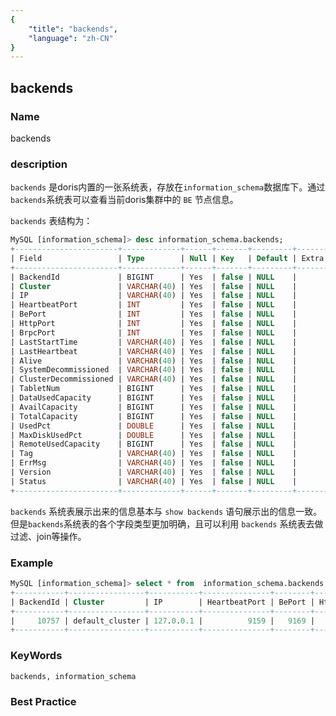 ```yaml
---
{
    "title": "backends",
    "language": "zh-CN"
}
---
```


<!--
Licensed to the Apache Software Foundation (ASF) under one
or more contributor license agreements.  See the NOTICE file
distributed with this work for additional information
regarding copyright ownership.  The ASF licenses this file
to you under the Apache License, Version 2.0 (the
"License"); you may not use this file except in compliance
with the License.  You may obtain a copy of the License at

  http://www.apache.org/licenses/LICENSE-2.0

Unless required by applicable law or agreed to in writing,
software distributed under the License is distributed on an
"AS IS" BASIS, WITHOUT WARRANTIES OR CONDITIONS OF ANY
KIND, either express or implied.  See the License for the
specific language governing permissions and limitations
under the License.
-->

## backends

### Name

backends

### description

`backends` 是doris内置的一张系统表，存放在`information_schema`数据库下。通过`backends`系统表可以查看当前doris集群中的 `BE` 节点信息。

`backends` 表结构为：
```sql
MySQL [information_schema]> desc information_schema.backends;
+-----------------------+-------------+------+-------+---------+-------+
| Field                 | Type        | Null | Key   | Default | Extra |
+-----------------------+-------------+------+-------+---------+-------+
| BackendId             | BIGINT      | Yes  | false | NULL    |       |
| Cluster               | VARCHAR(40) | Yes  | false | NULL    |       |
| IP                    | VARCHAR(40) | Yes  | false | NULL    |       |
| HeartbeatPort         | INT         | Yes  | false | NULL    |       |
| BePort                | INT         | Yes  | false | NULL    |       |
| HttpPort              | INT         | Yes  | false | NULL    |       |
| BrpcPort              | INT         | Yes  | false | NULL    |       |
| LastStartTime         | VARCHAR(40) | Yes  | false | NULL    |       |
| LastHeartbeat         | VARCHAR(40) | Yes  | false | NULL    |       |
| Alive                 | VARCHAR(40) | Yes  | false | NULL    |       |
| SystemDecommissioned  | VARCHAR(40) | Yes  | false | NULL    |       |
| ClusterDecommissioned | VARCHAR(40) | Yes  | false | NULL    |       |
| TabletNum             | BIGINT      | Yes  | false | NULL    |       |
| DataUsedCapacity      | BIGINT      | Yes  | false | NULL    |       |
| AvailCapacity         | BIGINT      | Yes  | false | NULL    |       |
| TotalCapacity         | BIGINT      | Yes  | false | NULL    |       |
| UsedPct               | DOUBLE      | Yes  | false | NULL    |       |
| MaxDiskUsedPct        | DOUBLE      | Yes  | false | NULL    |       |
| RemoteUsedCapacity    | BIGINT      | Yes  | false | NULL    |       |
| Tag                   | VARCHAR(40) | Yes  | false | NULL    |       |
| ErrMsg                | VARCHAR(40) | Yes  | false | NULL    |       |
| Version               | VARCHAR(40) | Yes  | false | NULL    |       |
| Status                | VARCHAR(40) | Yes  | false | NULL    |       |
+-----------------------+-------------+------+-------+---------+-------+
```
`backends` 系统表展示出来的信息基本与 `show backends` 语句展示出的信息一致。但是`backends`系统表的各个字段类型更加明确，且可以利用 `backends` 系统表去做过滤、join等操作。

### Example

```sql
MySQL [information_schema]> select * from  information_schema.backends;
+-----------+-----------------+-----------+---------------+--------+----------+----------+---------------------+---------------------+-------+----------------------+-----------------------+-----------+------------------+---------------+---------------+--------------------+------------------+--------------------+--------------------------+--------+-----------------------------+-------------------------------------------------------------------------------------------------------------------------------+
| BackendId | Cluster         | IP        | HeartbeatPort | BePort | HttpPort | BrpcPort | LastStartTime       | LastHeartbeat       | Alive | SystemDecommissioned | ClusterDecommissioned | TabletNum | DataUsedCapacity | AvailCapacity | TotalCapacity | UsedPct            | MaxDiskUsedPct   | RemoteUsedCapacity | Tag                      | ErrMsg | Version                     | Status                                                                                                                        |
+-----------+-----------------+-----------+---------------+--------+----------+----------+---------------------+---------------------+-------+----------------------+-----------------------+-----------+------------------+---------------+---------------+--------------------+------------------+--------------------+--------------------------+--------+-----------------------------+-------------------------------------------------------------------------------------------------------------------------------+
|     10757 | default_cluster | 127.0.0.1 |          9159 |   9169 |     8149 |     8169 | 2022-11-24 11:16:31 | 2022-11-24 12:02:57 | true  | false                | false                 |        14 |                0 |  941359747073 | 3170529116160 | 70.309064746482065 | 70.3090647465136 |                  0 | {"location" : "default"} |        | doris-0.0.0-trunk-cc9545359 | {"lastSuccessReportTabletsTime":"2022-11-24 12:02:06","lastStreamLoadTime":-1,"isQueryDisabled":false,"isLoadDisabled":false} |
+-----------+-----------------+-----------+---------------+--------+----------+----------+---------------------+---------------------+-------+----------------------+-----------------------+-----------+------------------+---------------+---------------+--------------------+------------------+--------------------+--------------------------+--------+-----------------------------+-------------------------------------------------------------------------------------------------------------------------------+
```

### KeyWords

    backends, information_schema

### Best Practice